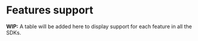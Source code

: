 <!--
Copyright 2024 SECO Mind Srl

SPDX-License-Identifier: Apache-2.0
-->

# Features support

**WIP:** A table will be added here to display support for each feature in all the SDKs.
